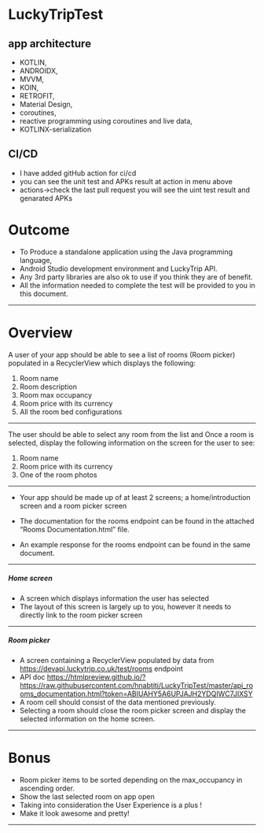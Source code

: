 # LuckyTripTest

## app architecture 
* KOTLIN,
* ANDROIDX,
* MVVM,
* KOIN, 
* RETROFIT, 
* Material Design,
* coroutines,
* reactive programming using coroutines and live data,
* KOTLINX-serialization


## CI/CD
* I have added gitHub action for ci/cd 
* you can see the unit test and APKs result at action in menu above 
* actions->check the last pull request you will see the uint test result and genarated APKs
 


# Outcome
- To Produce a standalone application using the Java programming language,
- Android Studio development environment and LuckyTrip API.
-  Any 3rd party libraries are also ok to use if you think they are of benefit.
- All the information needed to complete the test will be provided to you in this document.
---------------
# Overview
A user of your app should be able to see a list of rooms (Room picker) populated in a RecyclerView which displays the following:
1. Room name
2. Room description
3. Room max occupancy
4. Room price with its currency
5. All the room bed configurations
-------------
The user should be able to select any room from the list and Once a room is selected, display the following information on the screen for the user to see:
1. Room name
2.  Room price with its currency 
3.  One of the room photos
-------------
- Your app should be made up of at least 2 screens; a home/introduction screen and a room picker screen

- The documentation for the rooms endpoint can be found in the attached “Rooms Documentation.html” file.

- An example response for the rooms endpoint can be found in the same document.
----------------
##### Home screen
- A screen which displays information the user has selected
- The layout of this screen is largely up to you, however it needs to directly link to the room picker screen
---------------------
##### Room picker
- A screen containing a RecyclerView populated by data from https://devapi.luckytrip.co.uk/test/rooms endpoint
- API doc https://htmlpreview.github.io/?https://raw.githubusercontent.com/hnabtiti/LuckyTripTest/master/api_rooms_documentation.html?token=ABIUAHY5A6UPJAJH2YDQIWC7JIXSY
- A room cell should consist of the data mentioned previously.
- Selecting a room should close the room picker screen and display the selected information on the home screen.
-----------------------------
# Bonus
- Room picker items to be sorted depending on the max_occupancy in ascending order.
- Show the last selected room on app open
-  Taking into consideration the User Experience is a plus !
- Make it look awesome and pretty!
---------------------------
